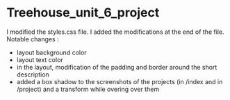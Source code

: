 # Treehouse_unit_6_project

I modified the styles.css file.
I added the modifications at the end of the file.
Notable changes :
- layout background color
- layout text color
- in the layout, modification of the padding and border around the short description
- added a box shadow to the screenshots of the projects (in /index and in /project) and a transform while overing over them

